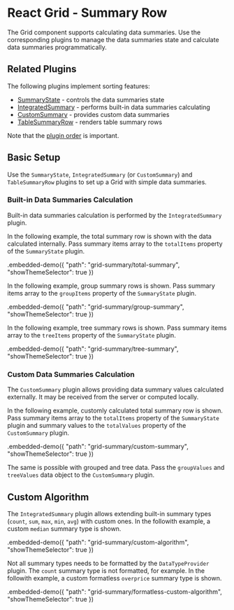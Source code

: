 # React Grid - Summary Row

The Grid component supports calculating data summaries. Use the corresponding plugins to manage the data summaries state and calculate data summaries programmatically.

## Related Plugins

The following plugins implement sorting features:

- [SummaryState](../reference/summary-state.md) - controls the data summaries state
- [IntegratedSummary](../reference/integrated-summary.md) - performs built-in data summaries calculating
- [CustomSummary](../reference/custom-summary.md) - provides custom data summaries
- [TableSummaryRow](../reference/table-summary-row.md) - renders table summary rows

Note that the [plugin order](./plugin-overview.md#plugin-order) is important.

## Basic Setup

Use the `SummaryState`, `IntegratedSummary` (or `CustomSummary`) and `TableSummaryRow` plugins to set up a Grid with simple data summaries.

### Built-in Data Summaries Calculation

Built-in data summaries calculation is performed by the `IntegratedSummary` plugin.

In the following example, the total summary row is shown with the data calculated internally. Pass summary items array to the `totalItems` property of the `SummaryState` plugin.

.embedded-demo({ "path": "grid-summary/total-summary", "showThemeSelector": true })

In the following example, group summary rows is shown. Pass summary items array to the `groupItems` property of the `SummaryState` plugin.

.embedded-demo({ "path": "grid-summary/group-summary", "showThemeSelector": true })

In the following example, tree summary rows is shown. Pass summary items array to the `treeItems` property of the `SummaryState` plugin.

.embedded-demo({ "path": "grid-summary/tree-summary", "showThemeSelector": true })

### Custom Data Summaries Calculation

The `CustomSummary` plugin allows providing data summary values calculated externally. It may be received from the server or computed locally.

In the following example, customly calculated total summary row is shown. Pass summary items array to the `totalItems` property of the `SummaryState` plugin and summary values to the `totalValues` property of the `CustomSummary` plugin.

.embedded-demo({ "path": "grid-summary/custom-summary", "showThemeSelector": true })

The same is possible with grouped and tree data. Pass the `groupValues` and `treeValues` data object to the `CustomSummary` plugin.

## Custom Algorithm

The `IntegratedSummary` plugin allows extending built-in summary types (`count`, `sum`, `max`, `min`, `avg`) with custom ones. In the followith example, a custom `median` summary type is shown.

.embedded-demo({ "path": "grid-summary/custom-algorithm", "showThemeSelector": true })

Not all summary types needs to be formatted by the `DataTypeProvider` plugin. The `count` summary type is not formatted, for example. In the followith example, a custom formatless `overprice` summary type is shown.

.embedded-demo({ "path": "grid-summary/formatless-custom-algorithm", "showThemeSelector": true })
